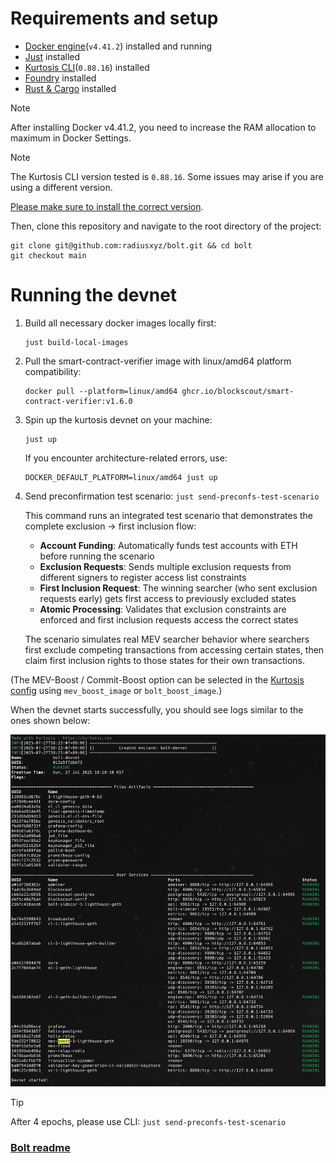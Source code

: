 # Requirements and setup

- [Docker engine](https://docs.docker.com/engine/install/)(`v4.41.2`) installed and running
- [Just](https://github.com/casey/just) installed
- [Kurtosis CLI](https://docs.kurtosis.com/install/)(`0.88.16`) installed
- [Foundry](https://book.getfoundry.sh/getting-started/installation) installed
- [Rust & Cargo](https://www.rust-lang.org/tools/install) installed

> [!NOTE]
> After installing Docker v4.41.2, you need to increase the RAM allocation to maximum in Docker Settings.

> [!NOTE]
> The Kurtosis CLI version tested is `0.88.16`. Some issues may arise if you are
> using a different version.
>
> [Please make sure to install the correct version](https://docs.kurtosis.com/install-historical/).

Then, clone this repository and navigate to the root directory of the project:

```shell
git clone git@github.com:radiusxyz/bolt.git && cd bolt
git checkout main
```

# Running the devnet

1. Build all necessary docker images locally first:
   ```shell
   just build-local-images
   ```

2. Pull the smart-contract-verifier image with linux/amd64 platform compatibility:
   ```shell
   docker pull --platform=linux/amd64 ghcr.io/blockscout/smart-contract-verifier:v1.6.0
   ```


3. Spin up the kurtosis devnet on your machine:
   ```shell
   just up
   ```
   
   If you encounter architecture-related errors, use:
   ```shell
   DOCKER_DEFAULT_PLATFORM=linux/amd64 just up
   ```

4. Send preconfirmation test scenario: `just send-preconfs-test-scenario`

   This command runs an integrated test scenario that demonstrates the complete exclusion → first inclusion flow:
   
   - **Account Funding**: Automatically funds test accounts with ETH before running the scenario
   - **Exclusion Requests**: Sends multiple exclusion requests from different signers to register access list constraints
   - **First Inclusion Request**: The winning searcher (who sent exclusion requests early) gets first access to previously excluded states
   - **Atomic Processing**: Validates that exclusion constraints are enforced and first inclusion requests access the correct states
   
   The scenario simulates real MEV searcher behavior where searchers first exclude competing transactions from accessing certain states, then claim first inclusion rights to those states for their own transactions.

(The MEV-Boost / Commit-Boost option can be selected in the [Kurtosis config](./scripts/kurtosis_config.yaml) using `mev_boost_image` or `bolt_boost_image`.)

When the devnet starts successfully, you should see logs similar to the ones shown below:

![Devnet Success Logs](./.github/assets/devnet-success-logs.png)

> [!TIP]
> After 4 epochs, please use CLI: `just send-preconfs-test-scenario`


### [Bolt readme](https://github.com/chainbound/bolt/blob/unstable/README.md)
